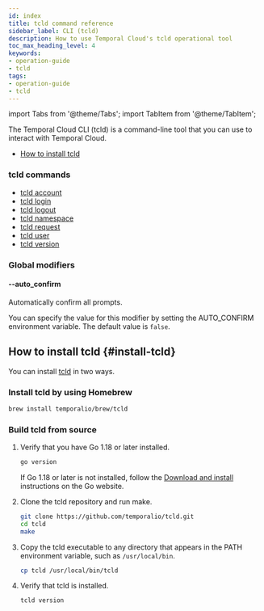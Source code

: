 ```yaml
---
id: index
title: tcld command reference
sidebar_label: CLI (tcld)
description: How to use Temporal Cloud's tcld operational tool
toc_max_heading_level: 4
keywords:
- operation-guide
- tcld
tags:
- operation-guide
- tcld
---
```


<!-- THIS FILE IS GENERATED. DO NOT EDIT THIS FILE DIRECTLY -->

import Tabs from '@theme/Tabs';
import TabItem from '@theme/TabItem';

The Temporal Cloud CLI (tcld) is a command-line tool that you can use to interact with Temporal Cloud.

- [How to install tcld](#install-tcld)

### tcld commands

- [tcld account](/cloud/tcld/account)
- [tcld login](/cloud/tcld/login#)
- [tcld logout](/cloud/tcld/logout#)
- [tcld namespace](/cloud/tcld/namespace)
- [tcld request](/cloud/tcld/request)
- [tcld user](/cloud/tcld/user)
- [tcld version](/cloud/tcld/version#)

### Global modifiers

#### --auto_confirm

Automatically confirm all prompts.

You can specify the value for this modifier by setting the AUTO_CONFIRM environment variable.
The default value is `false`.

## How to install tcld {#install-tcld}

You can install [tcld](/cloud/tcld) in two ways.

### Install tcld by using Homebrew

```bash
brew install temporalio/brew/tcld
```

### Build tcld from source

1. Verify that you have Go 1.18 or later installed.

   ```bash
   go version
   ```

   If Go 1.18 or later is not installed, follow the [Download and install](https://go.dev/doc/install) instructions on the Go website.

1. Clone the tcld repository and run make.

   ```bash
   git clone https://github.com/temporalio/tcld.git
   cd tcld
   make
   ```

1. Copy the tcld executable to any directory that appears in the PATH environment variable, such as `/usr/local/bin`.

   ```bash
   cp tcld /usr/local/bin/tcld
   ```

1. Verify that tcld is installed.

   ```bash
   tcld version
   ```
